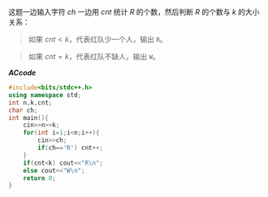 这题一边输入字符 $ch$ 一边用 $cnt$ 统计 $R$ 的个数，然后判断 $R$ 的个数与 $k$ 的大小关系：

> 如果 $cnt < k$，代表红队少一个人，输出 `R`。

> 如果 $cnt = k$，代表红队不缺人，输出 `W`。

**_ACcode_**

```cpp
#include<bits/stdc++.h>
using namespace std;
int n,k,cnt;
char ch; 
int main(){
    cin>>n>>k;
    for(int i=1;i<n;i++){
    	cin>>ch;
    	if(ch=='R') cnt++;
    }
    if(cnt<k) cout<<"R\n";
    else cout<<"W\n";
    return 0;
}
```
